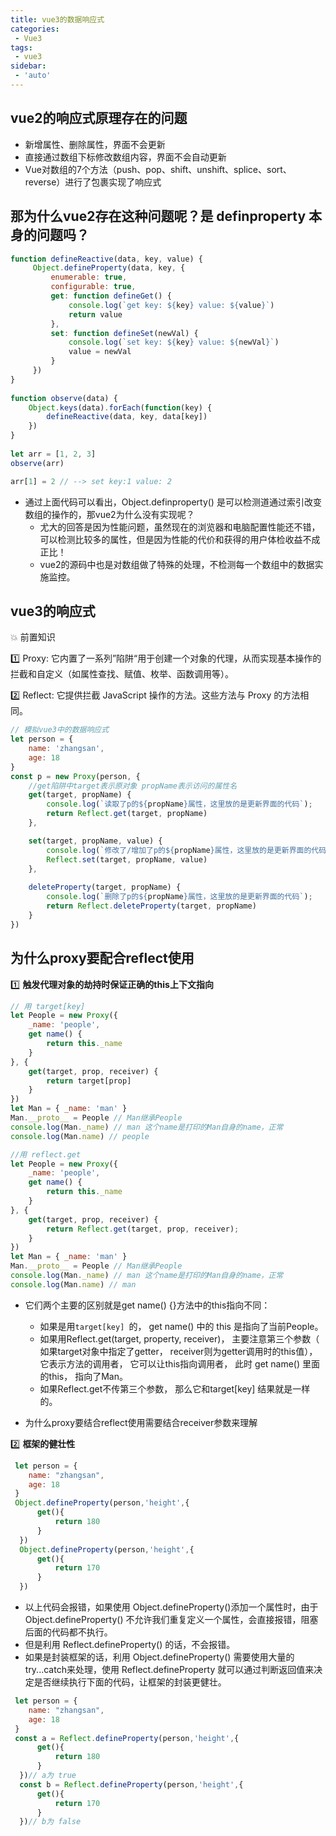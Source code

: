 ```yaml
---
title: vue3的数据响应式
categories:
 - Vue3
tags:
 - vue3
sidebar: 
 - 'auto'
---
```


## vue2的响应式原理存在的问题

- 新增属性、删除属性，界面不会更新
- 直接通过数组下标修改数组内容，界面不会自动更新
- Vue对数组的7个方法（push、pop、shift、unshift、splice、sort、reverse）进行了包裹实现了响应式

## 那为什么vue2存在这种问题呢？是 definproperty 本身的问题吗？

```js
function defineReactive(data, key, value) {
	 Object.defineProperty(data, key, {
		 enumerable: true,
		 configurable: true,
		 get: function defineGet() {
			 console.log(`get key: ${key} value: ${value}`)
			 return value
		 },
		 set: function defineSet(newVal) {
			 console.log(`set key: ${key} value: ${newVal}`)
			 value = newVal
		 }
	 })
}
 
function observe(data) {
	Object.keys(data).forEach(function(key) {
		defineReactive(data, key, data[key])
	})
}
 
let arr = [1, 2, 3]
observe(arr)

arr[1] = 2 // --> set key:1 value: 2
```

- 通过上面代码可以看出，Object.definproperty() 是可以检测道通过索引改变数组的操作的，那vue2为什么没有实现呢？
    - 尤大的回答是因为性能问题，虽然现在的浏览器和电脑配置性能还不错，可以检测比较多的属性，但是因为性能的代价和获得的用户体检收益不成正比！
    - vue2的源码中也是对数组做了特殊的处理，不检测每一个数组中的数据实施监控。

## vue3的响应式
:boom: 前置知识

:one: Proxy: 它内置了一系列”陷阱“用于创建一个对象的代理，从而实现基本操作的拦截和自定义（如属性查找、赋值、枚举、函数调用等）。
 
:two: Reflect: 它提供拦截 JavaScript 操作的方法。这些方法与 Proxy 的方法相同。

```js
// 模拟vue3中的数据响应式
let person = {
    name: 'zhangsan',
    age: 18
}
const p = new Proxy(person, {
    //get陷阱中target表示原对象 propName表示访问的属性名
    get(target, propName) {
        console.log(`读取了p的${propName}属性，这里放的是更新界面的代码`);
        return Reflect.get(target, propName)
    },

    set(target, propName, value) {
        console.log(`修改了/增加了p的${propName}属性，这里放的是更新界面的代码`);
        Reflect.set(target, propName, value)
    },
    
    deleteProperty(target, propName) {
        console.log(`删除了p的${propName}属性，这里放的是更新界面的代码`);
        return Reflect.deleteProperty(target, propName)
    }
})
```

## 为什么proxy要配合reflect使用

:one: **触发代理对象的劫持时保证正确的this上下文指向**

```js
// 用 target[key]
let People = new Proxy({
    _name: 'people',
    get name() {
        return this._name
    }
}, {
    get(target, prop, receiver) {
        return target[prop]
    }
})
let Man = { _name: 'man' }
Man.__proto__ = People // Man继承People
console.log(Man._name) // man 这个name是打印的Man自身的name，正常
console.log(Man.name) // people 

//用 reflect.get
let People = new Proxy({
    _name: 'people',
    get name() {
        return this._name
    }
}, {
    get(target, prop, receiver) {
        return Reflect.get(target, prop, receiver);
    }
})
let Man = { _name: 'man' }
Man.__proto__ = People // Man继承People
console.log(Man._name) // man 这个name是打印的Man自身的name，正常
console.log(Man.name) // man
```

- 它们两个主要的区别就是get name() {}方法中的this指向不同：

    - 如果是用`target[key] `的， get name() 中的 this 是指向了当前People。
    - 如果用Reflect.get(target, property, receiver)， 主要注意第三个参数（ 如果target对象中指定了getter， receiver则为getter调用时的this值）， 它表示方法的调用者， 它可以让this指向调用者， 此时 get name() 里面的this， 指向了Man。
    - 如果Reflect.get不传第三个参数， 那么它和target[key] 结果就是一样的。

- 为什么proxy要结合reflect使用需要结合receiver参数来理解

:two: **框架的健壮性**

```js
 let person = {
    name: "zhangsan",
    age: 18
 }
 Object.defineProperty(person,'height',{
      get(){
          return 180
      }
  })
  Object.defineProperty(person,'height',{
      get(){
          return 170
      }
  })
```
- 以上代码会报错，如果使用 Object.defineProperty()添加一个属性时，由于 Object.defineProperty() 不允许我们重复定义一个属性，会直接报错，阻塞后面的代码都不执行。
- 但是利用 Reflect.defineProperty() 的话，不会报错。
- 如果是封装框架的话，利用 Object.defineProperty() 需要使用大量的 try...catch来处理，使用 Reflect.defineProperty 就可以通过判断返回值来决定是否继续执行下面的代码，让框架的封装更健壮。
```js
 let person = {
    name: "zhangsan",
    age: 18
 }
 const a = Reflect.defineProperty(person,'height',{
      get(){
          return 180
      }
  })// a为 true
  const b = Reflect.defineProperty(person,'height',{
      get(){
          return 170
      }
  })// b为 false
```